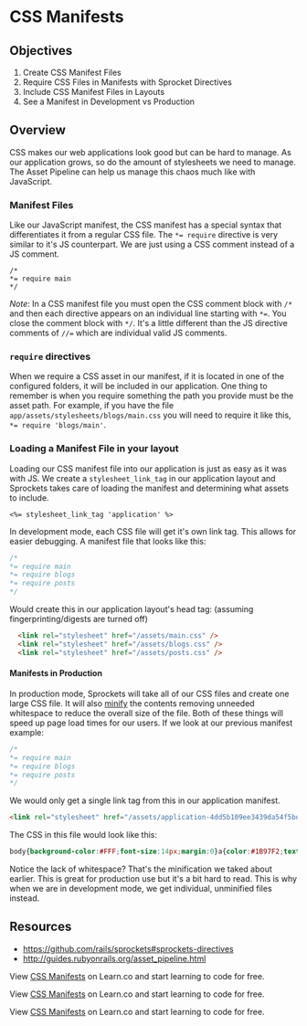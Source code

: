 # CSS Manifests

## Objectives

1. Create CSS Manifest Files
2. Require CSS Files in Manifests with Sprocket Directives
3. Include CSS Manifest Files in Layouts
4. See a Manifest in Development vs Production

## Overview
CSS makes our web applications look good but can be hard to manage. As our application grows, so do the amount of stylesheets we need to manage. The Asset Pipeline can help us manage this chaos much like with JavaScript.

### Manifest Files

Like our JavaScript manifest, the CSS manifest has a special syntax that differentiates it from a regular CSS file. The `*= require` directive is very similar to it's JS counterpart. We are just using a CSS comment instead of a JS comment.

```
/*
*= require main
*/
```

_Note_: In a CSS manifest file you must open the CSS comment block with `/*` and then each directive appears on an individual line starting with `*=`. You close the comment block with `*/`. It's a little different than the JS directive comments of `//=` which are individual valid JS comments.

### `require` directives

When we require a CSS asset in our manifest, if it is located in one of the configured folders, it will be included in our application. One thing to remember is when you require something the path you provide must be the asset path. For example, if you have the file `app/assets/stylesheets/blogs/main.css` you will need to require it like this, `*= require 'blogs/main'`.

### Loading a Manifest File in your layout

Loading our CSS manifest file into our application is just as easy as it was with JS. We create a `stylesheet_link_tag` in our application layout and Sprockets takes care of loading the manifest and determining what assets to include.

```erb
<%= stylesheet_link_tag 'application' %>
```

In development mode, each CSS file will get it's own link tag. This allows for easier debugging. A manifest file that looks like this:

```css
/*
*= require main
*= require blogs
*= require posts
*/
```

Would create this in our application layout's head tag: (assuming fingerprinting/digests are turned off)

```html
  <link rel="stylesheet" href="/assets/main.css" /> 
  <link rel="stylesheet" href="/assets/blogs.css" /> 
  <link rel="stylesheet" href="/assets/posts.css" /> 
```

#### Manifests in Production
In production mode, Sprockets will take all of our CSS files and create one large CSS file. It will also [minify](https://developers.google.com/speed/docs/insights/MinifyResources) the contents removing unneeded whitespace to reduce the overall size of the file. Both of these things will speed up page load times for our users. If we look at our previous manifest example:

```css
/*
*= require main
*= require blogs
*= require posts
*/
```

We would only get a single link tag from this in our application manifest.

```html
<link rel="stylesheet" href="/assets/application-4dd5b109ee3439da54f5bdfd78a80473.css" /> 
```
The CSS in this file would look like this:
```css
body{background-color:#FFF;font-size:14px;margin:0}a{color:#1B97F2;text-decoration:none}.clear{clear:both}ul{margin:4px 0;padding-left:17px}ul.horizontal{list-style:none;margin:0;padding:0}ul.horizontal li{margin:0;padding:0;float:left}#flash_notice,#flash_alert{padding:10px 0;text-align:center;color:#FFF}
```
Notice the lack of whitespace? That's the minification we taked about earlier. This is great for production use but it's a bit hard to read. This is why when we are in development mode, we get individual, unminified files instead.

## Resources
- https://github.com/rails/sprockets#sprockets-directives
- http://guides.rubyonrails.org/asset_pipeline.html

<p data-visibility='hidden'>View <a href='https://learn.co/lessons/css-manifests' title='CSS Manifests'>CSS Manifests</a> on Learn.co and start learning to code for free.</p>

<p data-visibility='hidden'>View <a href='https://learn.co/lessons/css-manifests'>CSS Manifests</a> on Learn.co and start learning to code for free.</p>

<p class='util--hide'>View <a href='https://learn.co/lessons/css-manifests'>CSS Manifests</a> on Learn.co and start learning to code for free.</p>
